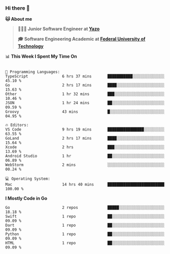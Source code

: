 ### Hi there 👋

<!--START_SECTION:waka-->

**🐱 About me** 

> **🧑🏽‍💻 Junior Software Engineer at <a href="https://yazo.com.br/">Yazo</a>**
 > 
> **🎓 Software Engineering Academic at <a href="http://www.utfpr.edu.br/">Federal University of Technology</a>**
 > 




📊 **This Week I Spent My Time On** 

```text

💬 Programming Languages: 
TypeScript               6 hrs 37 mins       ███████████░░░░░░░░░░░░░░   45.10 % 
Go                       2 hrs 17 mins       ████░░░░░░░░░░░░░░░░░░░░░   15.63 % 
Other                    1 hr 32 mins        ███░░░░░░░░░░░░░░░░░░░░░░   10.46 % 
JSON                     1 hr 24 mins        ██░░░░░░░░░░░░░░░░░░░░░░░   09.59 % 
Groovy                   43 mins             █░░░░░░░░░░░░░░░░░░░░░░░░   04.95 % 

🔥 Editors: 
VS Code                  9 hrs 19 mins       ████████████████░░░░░░░░░   63.55 % 
GoLand                   2 hrs 17 mins       ████░░░░░░░░░░░░░░░░░░░░░   15.64 % 
Xcode                    2 hrs               ███░░░░░░░░░░░░░░░░░░░░░░   13.69 % 
Android Studio           1 hr                ██░░░░░░░░░░░░░░░░░░░░░░░   06.89 % 
WebStorm                 2 mins              ░░░░░░░░░░░░░░░░░░░░░░░░░   00.24 % 

💻 Operating System: 
Mac                      14 hrs 40 mins      █████████████████████████   100.00 % 
```

**I Mostly Code in Go** 

```text
Go                       2 repos             █████░░░░░░░░░░░░░░░░░░░░   18.18 % 
Swift                    1 repo              ██░░░░░░░░░░░░░░░░░░░░░░░   09.09 % 
Dart                     1 repo              ██░░░░░░░░░░░░░░░░░░░░░░░   09.09 % 
Python                   1 repo              ██░░░░░░░░░░░░░░░░░░░░░░░   09.09 % 
HTML                     1 repo              ██░░░░░░░░░░░░░░░░░░░░░░░   09.09 % 
```
<!--END_SECTION:waka-->

<!--
**danielr0d/danielr0d** is a ✨ _special_ ✨ repository because its `README.md` (this file) appears on your GitHub profile.

Here are some ideas to get you started:

- 🔭 I’m currently working on ...
- 🌱 I’m currently learning ...
- 👯 I’m looking to collaborate on ...
- 🤔 I’m looking for help with ...
- 💬 Ask me about ...
- 📫 How to reach me: ...
- 😄 Pronouns: ...
- ⚡ Fun fact: ...
-->

